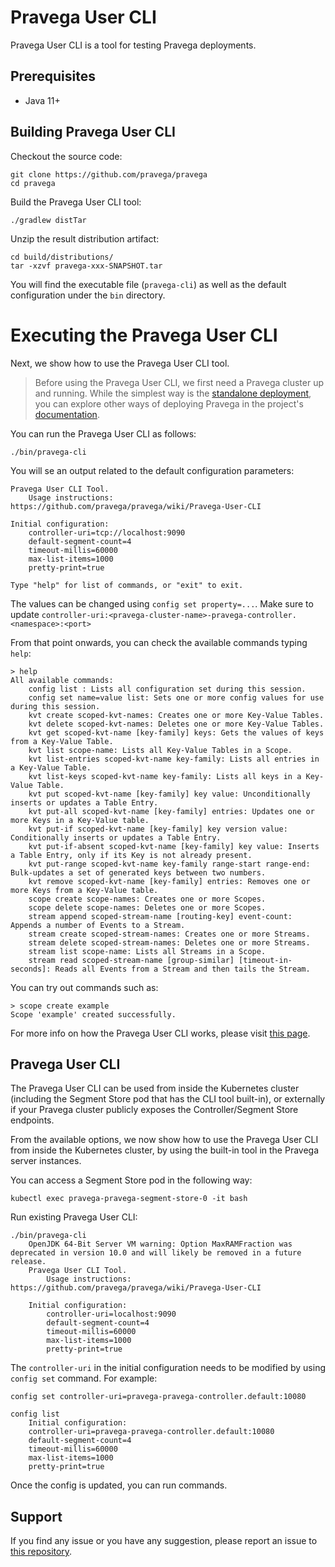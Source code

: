 <!--
Copyright Pravega Authors.

Licensed under the Apache License, Version 2.0 (the "License");
you may not use this file except in compliance with the License.
You may obtain a copy of the License at

    http://www.apache.org/licenses/LICENSE-2.0

Unless required by applicable law or agreed to in writing, software
distributed under the License is distributed on an "AS IS" BASIS,
WITHOUT WARRANTIES OR CONDITIONS OF ANY KIND, either express or implied.
See the License for the specific language governing permissions and
limitations under the License.
-->
# Pravega User CLI

Pravega User CLI is a tool for testing Pravega deployments.

## Prerequisites

- Java 11+

## Building Pravega User CLI

Checkout the source code:

```
git clone https://github.com/pravega/pravega
cd pravega
```

Build the Pravega User CLI tool:

```
./gradlew distTar
```

Unzip the result distribution artifact:

```
cd build/distributions/
tar -xzvf pravega-xxx-SNAPSHOT.tar
```

You will find the executable file (`pravega-cli`) as well as the default configuration under the
`bin` directory.

# Executing the Pravega User CLI

Next, we show how to use the Pravega User CLI tool.

> Before using the Pravega User CLI, we first need a Pravega cluster up and running. While the simplest way is the 
[standalone deployment](http://pravega.io/docs/latest/deployment/run-local/), you can explore other ways 
of deploying Pravega in the project's [documentation](http://pravega.io/docs/latest/deployment/deployment/). 

You can run the Pravega User CLI as follows:
```
./bin/pravega-cli
```
You will se an output related to the default configuration parameters:
```
Pravega User CLI Tool.
	Usage instructions: https://github.com/pravega/pravega/wiki/Pravega-User-CLI

Initial configuration:
	controller-uri=tcp://localhost:9090
	default-segment-count=4
	timeout-millis=60000
	max-list-items=1000
	pretty-print=true

Type "help" for list of commands, or "exit" to exit.
```
The values can be changed using `config set property=...`. Make sure to update `controller-uri:<pravega-cluster-name>-pravega-controller.<namespace>:<port>`

From that point onwards, you can check the available commands typing `help`:
```
> help
All available commands:
	config list : Lists all configuration set during this session.
	config set name=value list: Sets one or more config values for use during this session.
	kvt create scoped-kvt-names: Creates one or more Key-Value Tables.
	kvt delete scoped-kvt-names: Deletes one or more Key-Value Tables.
	kvt get scoped-kvt-name [key-family] keys: Gets the values of keys from a Key-Value Table.
	kvt list scope-name: Lists all Key-Value Tables in a Scope.
	kvt list-entries scoped-kvt-name key-family: Lists all entries in a Key-Value Table.
	kvt list-keys scoped-kvt-name key-family: Lists all keys in a Key-Value Table.
	kvt put scoped-kvt-name [key-family] key value: Unconditionally inserts or updates a Table Entry.
	kvt put-all scoped-kvt-name [key-family] entries: Updates one or more Keys in a Key-Value table.
	kvt put-if scoped-kvt-name [key-family] key version value: Conditionally inserts or updates a Table Entry.
	kvt put-if-absent scoped-kvt-name [key-family] key value: Inserts a Table Entry, only if its Key is not already present.
	kvt put-range scoped-kvt-name key-family range-start range-end: Bulk-updates a set of generated keys between two numbers.
	kvt remove scoped-kvt-name [key-family] entries: Removes one or more Keys from a Key-Value table.
	scope create scope-names: Creates one or more Scopes.
	scope delete scope-names: Deletes one or more Scopes.
	stream append scoped-stream-name [routing-key] event-count: Appends a number of Events to a Stream.
	stream create scoped-stream-names: Creates one or more Streams.
	stream delete scoped-stream-names: Deletes one or more Streams.
	stream list scope-name: Lists all Streams in a Scope.
	stream read scoped-stream-name [group-similar] [timeout-in-seconds]: Reads all Events from a Stream and then tails the Stream.
```

You can try out commands such as:
```
> scope create example
Scope 'example' created successfully.
```

For more info on how the Pravega User CLI works, please visit [this page](https://github.com/pravega/pravega/wiki/Pravega-User-CLI).

## Pravega User CLI

The Pravega User CLI can be used from inside the Kubernetes cluster (including the Segment Store pod that has the CLI tool built-in), or externally if your Pravega cluster publicly exposes the Controller/Segment Store endpoints.

From the available options, we now show how to use the Pravega User CLI from inside the Kubernetes cluster, by using the built-in tool in the Pravega server instances.

You can access a Segment Store pod in the following way:
````
kubectl exec pravega-pravega-segment-store-0 -it bash
````

Run existing Pravega User CLI:
```
./bin/pravega-cli
    OpenJDK 64-Bit Server VM warning: Option MaxRAMFraction was deprecated in version 10.0 and will likely be removed in a future release.
    Pravega User CLI Tool.
        Usage instructions: https://github.com/pravega/pravega/wiki/Pravega-User-CLI
    
    Initial configuration:
        controller-uri=localhost:9090
        default-segment-count=4
        timeout-millis=60000
        max-list-items=1000
        pretty-print=true
```

The `controller-uri` in the initial configuration needs to be modified by using `config set` command. For example:
```
config set controller-uri=pravega-pravega-controller.default:10080

config list
    Initial configuration:
    controller-uri=pravega-pravega-controller.default:10080
    default-segment-count=4
    timeout-millis=60000
    max-list-items=1000
    pretty-print=true
```

Once the config is updated, you can run commands.

## Support
If you find any issue or you have any suggestion, please report an issue to [this repository](https://github.com/pravega/pravega/issues).